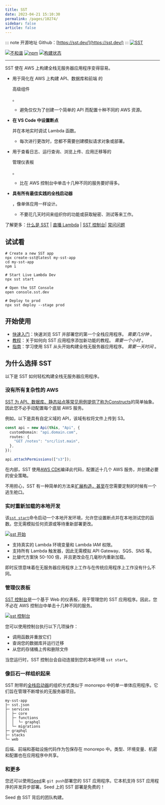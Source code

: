 ```yaml
---
title: SST
date: 2023-04-21 15:10:30
permalink: /pages/10274/
sidebar: false
article: false
---
```

::: note 开源地址
Github：[https://sst.dev/](https://sst.dev/)
::: 
[![SST](https://raw.githubusercontent.com/serverless-stack/identity/main/variants/sst-full.svg)](https://sst.dev/)

[![不和谐](https://camo.githubusercontent.com/15749739387b8ae2ea69bd6186df592f8fa75767d1afc1286aff86841e19b133/68747470733a2f2f696d672e736869656c64732e696f2f646973636f72642f3938333836353637333635363730353032353f7374796c653d666c61742d737175617265)](https://sst.dev/discord) [![npm](https://camo.githubusercontent.com/e659dc50ecd0841dab401516a5b8b66545cdc62a1a130a4f8f4b0afed092b206/68747470733a2f2f696d672e736869656c64732e696f2f6e706d2f762f407365727665726c6573732d737461636b2f7265736f75726365732e7376673f7374796c653d666c61742d737175617265)](https://www.npmjs.com/package/@serverless-stack/resources) [![构建状态](https://camo.githubusercontent.com/5f4307e08dc57084bb57e5667d97d9988d79a7cae85ac0aad211de1a1543ce26/68747470733a2f2f696d672e736869656c64732e696f2f6769746875622f776f726b666c6f772f7374617475732f7365727665726c6573732d737461636b2f7373742f43493f7374796c653d666c61742d737175617265)](https://github.com/serverless-stack/sst/actions/workflows/ci.yml)

------

SST 使在 AWS 上构建全栈无服务器应用程序变得容易。

- 用于简化在 AWS 上构建 API、数据库和前端 的

  高级组件

  。

  - 避免仅仅为了创建一个简单的 API 而配置十种不同的 AWS 资源。

- **在 VS Code 中设置断点**

  并在本地实时调试 Lambda 函数。

  - 每次进行更改时，您都不需要创建模拟请求对象或部署。

- 用于查看日志、运行查询、浏览上传、应用迁移等的 

  管理仪表板

  。

  - 比在 AWS 控制台中单击十几种不同的服务要好得多。

- **具有所有最佳实践的全栈启动器**

  ，像单体应用一样设计。

  - 不要花几天时间来组织你的功能或获取秘密、测试等来工作。

了解更多：[什么是 SST](https://docs.sst.dev/what-is-sst) | [直播 Lambda](https://docs.sst.dev/live-lambda-development) | [SST 控制台](https://docs.sst.dev/console)| [常问问题](https://docs.sst.dev/faq)

## 试试看

```shell
# Create a new SST app
npx create-sst@latest my-sst-app
cd my-sst-app
npm i

# Start Live Lambda Dev
npx sst start

# Open the SST Console
open console.sst.dev

# Deploy to prod
npx sst deploy --stage prod
```

## 开始使用

- [快速入门](https://docs.sst.dev/quick-start)：快速浏览 SST 并部署您的第一个全栈应用程序。 *需要几分钟* 。
- [教程](https://docs.sst.dev/learn/)：关于如何向 SST 应用程序添加新功能的教程。 *需要一个小时* 。
- [指南](https://sst.dev/guide.html)：学习使用 SST 从头开始构建全栈无服务器应用程序。 *需要一天时间* 。

## 为什么选择 SST

以下是 SST 如何轻松构建全栈无服务器应用程序。

### 没有所有复杂性的 AWS

[SST 为 API、数据库、静态站点等常见用例提供了称为Constructs](https://docs.sst.dev/constructs)的简单抽象。因此您不必手动配置每个底层 AWS 服务。

例如，以下是具有自定义域的 API，该域有权将文件上传到 S3。

```ts
const api = new Api(this, "Api", {
  customDomain: "api.domain.com",
  routes: {
    "GET /notes": "src/list.main",
  },
});

api.attachPermissions(["s3"]);
```

在内部，SST 使用[AWS CDK](https://aws.amazon.com/cdk/)编译此代码，配置近十几个 AWS 服务，并创建必要的安全策略。

不用担心，SST 有一种简单的方法来[扩展构造，甚至](https://docs.sst.dev/design-principles#progressive-disclosure)在您需要定制的时候有一个逃生舱口。

### 实时重新加载的本地开发

该[`sst start`](https://docs.sst.dev/live-lambda-development)命令启动一个本地开发环境，允许您设置断点并在本地测试您的函数。您无需模拟任何资源或等待重新部署更改。

[![sst 开始](https://camo.githubusercontent.com/27200229c8374cc1b51ab286fd1ef0ae5eb7fdc04c8ff5bd133e3d4d9ca86639/68747470733a2f2f64316e65326e6c747630377963762e636c6f756466726f6e742e6e65742f5353542f7373742d73746172742d64656d6f2f7373742d73746172742d64656d6f2d322e676966)](https://www.youtube.com/watch?v=hnTSTm5n11g&feature=youtu.be)

- 支持真实的 Lambda 环境变量和 Lambda IAM 权限。
- 支持所有 Lambda 触发器，因此无需模拟 API Gateway、SQS、SNS 等。
- 比替代方案快 50-100 倍，并且更改会在几毫秒内重新加载。

即时反馈意味着在无服务器应用程序上工作与在传统应用程序上工作没有什么不同。

### 管理仪表板

[SST 控制台](https://docs.sst.dev/console)是一个基于 Web 的仪表板，用于管理您的 SST 应用程序。因此，您不必在 AWS 控制台中单击十几种不同的服务。

[![sst 控制台](https://github.com/serverless-stack/sst/raw/master/www/static/img/console/sst-console-homescreen.png)](https://docs.sst.dev/console)

您可以使用控制台执行以下几项操作：

- 调用函数并重放它们
- 查询您的数据库并运行迁移
- 从您的存储桶上传和删除文件

当您运行时，SST 控制台会自动连接到您的本地环境 `sst start`。

### 像巨石一样组织起来

SST 附带的[全栈启动器](https://docs.sst.dev/packages/create-sst)的组织方式类似于 monorepo 中的单一单体应用程序。它们旨在管理不断增长的无服务器项目。

```
my-sst-app
├─ sst.json
├─ services
│  ├─ core
│  ├─ functions
│  │  └─ graphql
│  └─ migrations
├─ graphql
├─ stacks
└─ web
```

后端、前端和基础设施代码作为包保存在 monorepo 中。类型、环境变量、机密和配置也在应用程序中共享。

### 和更多

您还可以使用[Seed](https://seed.run/)来 `git push`部署您的 SST 应用程序。它本机支持 SST 应用程序的并发异步部署。Seed 上的 SST 部署是免费的！

Seed 由 SST 背后的团队构建。